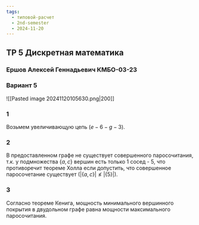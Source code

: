 ```yaml
---
tags:
  - типовой-расчет
  - 2nd-semester
  - 2024-11-20
---
```


## ТР 5 Дискретная математика

### Ершов Алексей Геннадьевич КМБО-03-23

### Вариант 5

![[Pasted image 20241120105630.png|200]]

### 1

Возьмем увеличивающую цепь $(e-6-g-3)$.

### 2

В предоставленном графе не существует совершенного паросочитания, т.к. у подмножества $\{ a, c \}$ вершин есть только 1 сосед - $5$, что противоречит теореме Холла если допустить, что совершенное паросочетание существует ($|\{ a,c \}| \not \leq |\{ 5 \}|$).

### 3

Согласно теореме Кенига, мощность минимального вершинного покрытия в двудольном графе равна мощности максимального паросочитания.